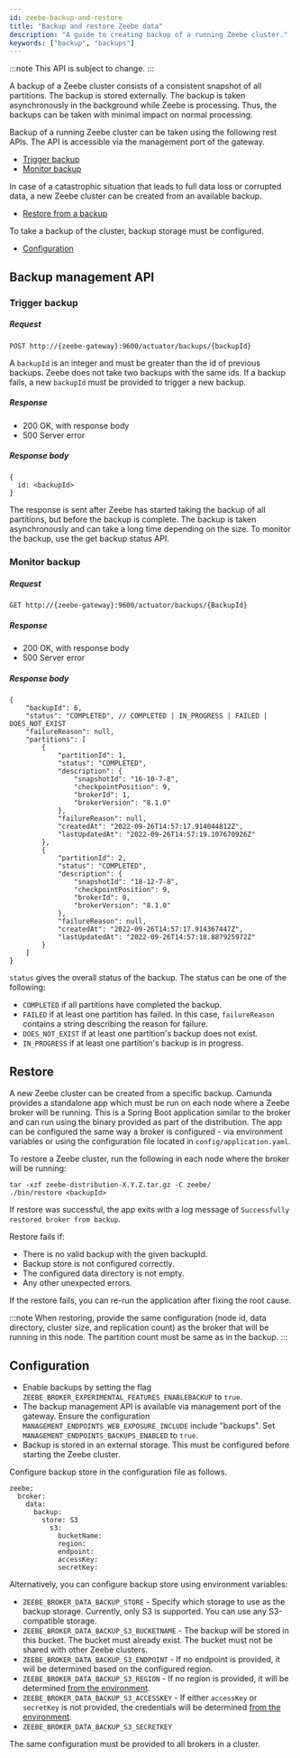 ```yaml
---
id: zeebe-backup-and-restore
title: "Backup and restore Zeebe data"
description: "A guide to creating backup of a running Zeebe cluster."
keywords: ["backup", "backups"]
---
```


:::note
This API is subject to change.
:::

A backup of a Zeebe cluster consists of a consistent snapshot of all partitions. The backup is stored externally. The backup is taken asynchronously in the background while Zeebe is processing. Thus, the backups can be taken with minimal impact on normal processing.

Backup of a running Zeebe cluster can be taken using the following rest APIs. The API is accessible via the management port of the gateway.

- [Trigger backup](#trigger-backup)
- [Monitor backup](#monitor-backup)

In case of a catastrophic situation that leads to full data loss or corrupted data, a new Zeebe cluster can be created from an available backup.

- [Restore from a backup](#restore)

To take a backup of the cluster, backup storage must be configured.

- [Configuration](#configuration)

## Backup management API

### Trigger backup

##### Request

```
POST http://{zeebe-gateway}:9600/actuator/backups/{backupId}
```

A `backupId` is an integer and must be greater than the id of previous backups. Zeebe does not take two backups with the same ids. If a backup fails, a new `backupId` must be provided to trigger a new backup.

##### Response

- 200 OK, with response body
- 500 Server error

##### Response body

```
{
  id: <backupId>
}
```

The response is sent after Zeebe has started taking the backup of all partitions, but before the backup is complete. The backup is taken asynchronously and can take a long time depending on the size. To monitor the backup, use the get backup status API.

### Monitor backup

##### Request

```
GET http://{zeebe-gateway}:9600/actuator/backups/{BackupId}
```

##### Response

- 200 OK, with response body
- 500 Server error

##### Response body

```
{
    "backupId": 6,
    "status": "COMPLETED", // COMPLETED | IN_PROGRESS | FAILED | DOES_NOT_EXIST
    "failureReason": null,
    "partitions": [
        {
            "partitionId": 1,
            "status": "COMPLETED",
            "description": {
                "snapshotId": "16-10-7-8",
                "checkpointPosition": 9,
                "brokerId": 1,
                "brokerVersion": "8.1.0"
            },
            "failureReason": null,
            "createdAt": "2022-09-26T14:57:17.914044812Z",
            "lastUpdatedAt": "2022-09-26T14:57:19.107670926Z"
        },
        {
            "partitionId": 2,
            "status": "COMPLETED",
            "description": {
                "snapshotId": "18-12-7-8",
                "checkpointPosition": 9,
                "brokerId": 0,
                "brokerVersion": "8.1.0"
            },
            "failureReason": null,
            "createdAt": "2022-09-26T14:57:17.914367447Z",
            "lastUpdatedAt": "2022-09-26T14:57:18.887925972Z"
        }
    ]
}

```

`status` gives the overall status of the backup. The status can be one of the following:

- `COMPLETED` if all partitions have completed the backup.
- `FAILED` if at least one partition has failed. In this case, `failureReason` contains a string describing the reason for failure.
- `DOES_NOT_EXIST` if at least one partition's backup does not exist.
- `IN_PROGRESS` if at least one partition's backup is in progress.

## Restore

A new Zeebe cluster can be created from a specific backup. Camunda provides a standalone app which must be run on each node where a Zeebe broker will be running. This is a Spring Boot application similar to the broker and can run using the binary provided as part of the distribution. The app can be configured the same way a broker is configured - via environment variables or using the configuration file located in `config/application.yaml`.

To restore a Zeebe cluster, run the following in each node where the broker will be running:

```
tar -xzf zeebe-distribution-X.Y.Z.tar.gz -C zeebe/
./bin/restore <backupId>
```

If restore was successful, the app exits with a log message of `Successfully restored broker from backup`.

Restore fails if:

- There is no valid backup with the given backupId.
- Backup store is not configured correctly.
- The configured data directory is not empty.
- Any other unexpected errors.

If the restore fails, you can re-run the application after fixing the root cause.

:::note
When restoring, provide the same configuration (node id, data directory, cluster size, and replication count) as the broker that will be running in this node. The partition count must be same as in the backup.
:::

## Configuration

- Enable backups by setting the flag `ZEEBE_BROKER_EXPERIMENTAL_FEATURES_ENABLEBACKUP` to `true`.
- The backup management API is available via management port of the gateway. Ensure the configuration `MANAGEMENT_ENDPOINTS_WEB_EXPOSURE_INCLUDE` include "backups". Set `MANAGEMENT_ENDPOINTS_BACKUPS_ENABLED` to `true`.
- Backup is stored in an external storage. This must be configured before starting the Zeebe cluster.

Configure backup store in the configuration file as follows.

```
zeebe:
  broker:
    data:
      backup:
        store: S3
          s3:
            bucketName:
            region:
            endpoint:
            accessKey:
            secretKey:
```

Alternatively, you can configure backup store using environment variables:

- `ZEEBE_BROKER_DATA_BACKUP_STORE` - Specify which storage to use as the backup storage. Currently, only S3 is supported. You can use any S3-compatible storage.
- `ZEEBE_BROKER_DATA_BACKUP_S3_BUCKETNAME` - The backup will be stored in this bucket. The bucket must already exist. The bucket must not be shared with other Zeebe clusters.
- `ZEEBE_BROKER_DATA_BACKUP_S3_ENDPOINT` - If no endpoint is provided, it will be determined based on the configured region.
- `ZEEBE_BROKER_DATA_BACKUP_S3_REGION` - If no region is provided, it will be determined [from the environment](https://docs.aws.amazon.com/sdk-for-java/latest/developer-guide/region-selection.html#automatically-determine-the-aws-region-from-the-environment).
- `ZEEBE_BROKER_DATA_BACKUP_S3_ACCESSKEY` - If either `accessKey` or `secretKey` is not provided, the credentials will be determined [from the environment](https://docs.aws.amazon.com/sdk-for-java/latest/developer-guide/credentials.html#credentials-chain).
- `ZEEBE_BROKER_DATA_BACKUP_S3_SECRETKEY`

The same configuration must be provided to all brokers in a cluster.
